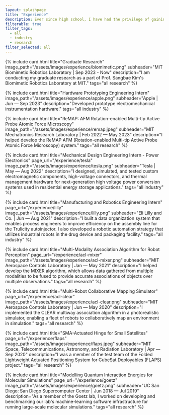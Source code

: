 ```yaml
---
layout: splashpage
title: "Experience"
description: Ever since high school, I have had the privilege of gaining valuable work experience through research internships at the university-level and through engineering internships in industry.
filterable: true
filter_tags:
  - all
  - industry
  - research
filter_selected: all
---
```


{% include card.html
	title="Graduate Research"
	image_path="/assets/images/experience/biomimetic.png"
	subheader="MIT Biomimetic Robotics Laboratory | Sep 2023 - Now"
	description="I am conducting my graduate research as a part of Prof. Sangbae Kim's Biomimetic Robotics Laboratory at MIT."
	tags="all research"
%}

{% include card.html
	title="Hardware Prototyping Engineering Intern"
	image_path="/assets/images/experience/apple.png"
	subheader="Apple | Jun — Sep 2023"
	description="Developed prototype electromechanical instrumentation hardware."
	tags="all industry"
%}

{% include card.html
	title="ReMAP&colon; AFM Rotation-enabled Multi-tip Active Probe Atomic Force Microscopy"
	image_path="/assets/images/experience/remap.jpeg"
	subheader="MIT Mechatronics Research Laboratory | Feb 2022 — May 2023"
	description="I helped develop the ReMAP AFM (Rotation-enabled Multi-tip Active Probe Atomic Force Microscopy) system."
	tags="all research"
%}

{% include card.html
	title="Mechanical Design Engineering Intern - Power Electronics"
	page_url="/experience/tesla"
	image_path="/assets/images/experience/tesla.png"
	subheader="Tesla | May — Aug 2022"
	description="I designed, simulated, and tested custom electromagnetic components, high-voltage connectors, and thermal management hardware for next-generation high voltage power conversion systems used in residential energy storage applications."
	tags="all industry"
%}

{% include card.html
	title="Manufacturing and Robotics Engineering Intern"
	page_url="/experience/lilly"
	image_path="/assets/images/experience/lilly.png"
	subheader="Eli Lilly and Co. | Jun — Aug 2021"
	description="I built a data organization system that enables process engineers to improve efficiency on the assembly line for the Trulicity autoinjector. I also developed a robotic automation strategy that utilizes industrial robots in the drug device and packaging facility."
	tags="all industry"
%}

{% include card.html
	title="Multi-Modality Association Algorithm for Robot Perception"
	page_url="/experience/acl-mixer"
	image_path="/assets/images/experience/acl-mixer.png"
	subheader="MIT Aerospace Controls Laboratory | Jan — May 2021"
	description="I helped develop the MIXER algorithm, which allows data gathered from multiple modalities to be fused to provide accurate associations of objects over multiple observations."
	tags="all research"
%}

{% include card.html
	title="Multi-Robot Collaborative Mapping Simulator"
	page_url="/experience/acl-clear"
	image_path="/assets/images/experience/acl-clear.png"
    subheader="MIT Aerospace Controls Laboratory | Jun — May 2020"
	description="I implemented the CLEAR multiway association algorithm in a photorealistic simulator, enabling a fleet of robots to collaboratively map an environment in simulation."
	tags="all research"
%}

{% include card.html
	title="SMA-Actuated Hinge for Small Satellites"
	page_url="/experience/flaps"
	image_path="/assets/images/experience/flaps.jpeg"
	subheader="MIT Space, Telecommunications, Astronomy, and Radiation Laboratory | Apr — Sep 2020"
	description="I was a member of the test team of the Folded Lightweight Actuated Positioning System for CubeSat Deployables (FLAPS) project."
	tags="all research"
%}

{% include card.html
	title="Modelling Quantum Interaction Energies for Molecular Simulations"
	page_url="/experience/goetz"
	image_path="/assets/images/experience/goetz.png"
    subheader="UC San Diego: San Diego Supercomputer Center | Jun 2018 — Jul 2019"
	description="As a member of the Goetz lab, I worked on developing and benchmarking our lab's machine-learning software infrastructure for running large-scale molecular simulations."
	tags="all research"
%}